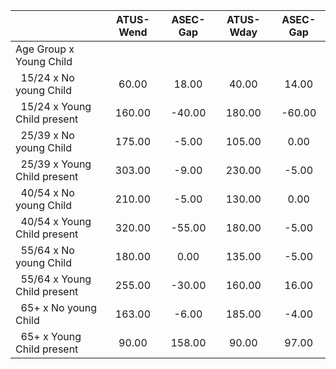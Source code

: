 
|                      |    ATUS-Wend |     ASEC-Gap |    ATUS-Wday |     ASEC-Gap |
| -------------------- | :----------: | :----------: | :----------: | :----------: |
| Age Group x Young Child |              |              |              |              |
| &nbsp;&nbsp;15/24 x No young Child |        60.00 |        18.00 |        40.00 |        14.00 |
| &nbsp;&nbsp;15/24 x Young Child present |       160.00 |       -40.00 |       180.00 |       -60.00 |
| &nbsp;&nbsp;25/39 x No young Child |       175.00 |        -5.00 |       105.00 |         0.00 |
| &nbsp;&nbsp;25/39 x Young Child present |       303.00 |        -9.00 |       230.00 |        -5.00 |
| &nbsp;&nbsp;40/54 x No young Child |       210.00 |        -5.00 |       130.00 |         0.00 |
| &nbsp;&nbsp;40/54 x Young Child present |       320.00 |       -55.00 |       180.00 |        -5.00 |
| &nbsp;&nbsp;55/64 x No young Child |       180.00 |         0.00 |       135.00 |        -5.00 |
| &nbsp;&nbsp;55/64 x Young Child present |       255.00 |       -30.00 |       160.00 |        16.00 |
| &nbsp;&nbsp;65+ x No young Child |       163.00 |        -6.00 |       185.00 |        -4.00 |
| &nbsp;&nbsp;65+ x Young Child present |        90.00 |       158.00 |        90.00 |        97.00 |

